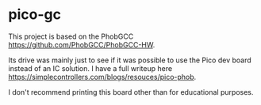 # pico-gc

This project is based on the PhobGCC https://github.com/PhobGCC/PhobGCC-HW.  

Its drive was mainly just to see if it was possible to use the Pico dev board instead of an IC solution.  I have a full writeup here https://simplecontrollers.com/blogs/resouces/pico-phob.

I don't recommend printing this board other than for educational purposes.  

